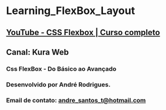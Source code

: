# Learning_FlexBox_Layout
## [YouTube - CSS Flexbox | Curso completo](https://www.youtube.com/playlist?list=PLpfKv2Mn_c-GynCCbzPLXDRoUyPNHBC9j)
## Canal: Kura Web
### Css FlexBox - Do Básico ao Avançado

### Desenvolvido por André Rodrigues.
### Email de contato: andre_santos_t@hotmail.com
